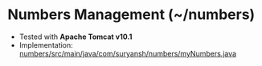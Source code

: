 # Numbers Management (~/numbers)
* Tested with **Apache Tomcat v10.1**
* Implementation: [numbers/src/main/java/com/suryansh/numbers/myNumbers.java](https://github.com/suryansh011/2001641520055/blob/main/numbers/src/main/java/com/suryansh/numbers/myNumbers.java)